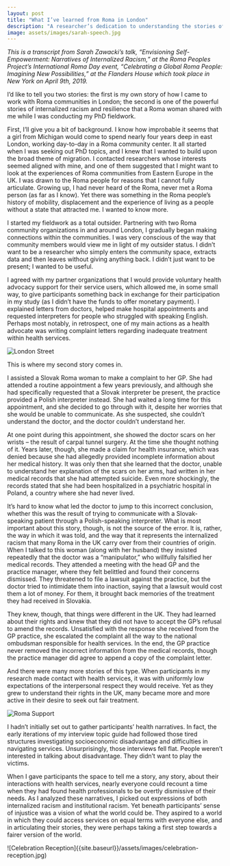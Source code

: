 ```yaml
---
layout: post
title: "What I’ve learned from Roma in London"
description: "A researcher’s dedication to understanding the stories of Roma in London and their efforts to access basic rights" 
image: assets/images/sarah-speech.jpg
---
```


*This is a transcript from Sarah Zawacki’s talk, “Envisioning Self-Empowerment: Narratives of Internalized Racism,” at the Roma Peoples Project’s International Roma Day event, “Celebrating a Global Roma People: Imagining New Possibilities,” at the Flanders House which took place in New York on April 9th, 2019.*
 
I’d like to tell you two stories: the first is my own story of how I came to work with Roma communities in London; the second is one of the powerful stories of internalized racism and resilience that a Roma woman shared with me while I was conducting my PhD fieldwork.

First, I’ll give you a bit of background. I know how improbable it seems that a girl from Michigan would come to spend nearly four years deep in east London, working day-to-day in a Roma community center. It all started when I was seeking out PhD topics, and I knew that I wanted to build upon the broad theme of migration. I contacted researchers whose interests seemed aligned with mine, and one of them suggested that I might want to look at the experiences of Roma communities from Eastern Europe in the UK. I was drawn to the Roma people for reasons that I cannot fully articulate. Growing up, I had never heard of the Roma, never met a Roma person (as far as I know). Yet there was something in the Roma people’s history of mobility, displacement and the experience of living as a people without a state that attracted me. I wanted to know more.

I started my fieldwork as a total outsider. Partnering with two Roma community organizations in and around London, I gradually began making connections within the communities. I was very conscious of the way that community members would view me in light of my outsider status. I didn’t want to be a researcher who simply enters the community space, extracts data and then leaves without giving anything back. I didn’t just want to be present; I wanted to be useful.

I agreed with my partner organizations that I would provide voluntary health advocacy support for their service users, which allowed me, in some small way, to give participants something back in exchange for their participation in my study (as I didn’t have the funds to offer monetary payment). I explained letters from doctors, helped make hospital appointments and requested interpreters for people who struggled with speaking English. Perhaps most notably, in retrospect, one of my main actions as a health advocate was writing complaint letters regarding inadequate treatment within health services.

![London Street]({{site.baseurl}}/assets/images/london-street.jpg)

This is where my second story comes in. 

I assisted a Slovak Roma woman to make a complaint to her GP. She had attended a routine appointment a few years previously, and although she had specifically requested that a Slovak interpreter be present, the practice provided a Polish interpreter instead. She had waited a long time for this appointment, and she decided to go through with it, despite her worries that she would be unable to communicate. As she suspected, she couldn’t understand the doctor, and the doctor couldn’t understand her. 

At one point during this appointment, she showed the doctor scars on her wrists – the result of carpal tunnel surgery. At the time she thought nothing of it. Years later, though, she made a claim for health insurance, which was denied because she had allegedly provided incomplete information about her medical history. It was only then that she learned that the doctor, unable to understand her explanation of the scars on her arms, had written in her medical records that she had attempted suicide. Even more shockingly, the records stated that she had been hospitalized in a psychiatric hospital in Poland, a country where she had never lived.

It’s hard to know what led the doctor to jump to this incorrect conclusion, whether this was the result of trying to communicate with a Slovak-speaking patient through a Polish-speaking interpreter. What is most important about this story, though, is not the source of the error. It is, rather, the way in which it was told, and the way that it represents the internalized racism that many Roma in the UK carry over from their countries of origin. When I talked to this woman (along with her husband) they insisted repeatedly that the doctor was a “manipulator,” who willfully falsified her medical records. They attended a meeting with the head GP and the practice manager, where they felt belittled and found their concerns dismissed. They threatened to file a lawsuit against the practice, but the doctor tried to intimidate them into inaction, saying that a lawsuit would cost them a lot of money. For them, it brought back memories of the treatment they had received in Slovakia. 

They knew, though, that things were different in the UK. They had learned about their rights and knew that they did not have to accept the GP’s refusal to amend the records. Unsatisfied with the response she received from the GP practice, she escalated the complaint all the way to the national ombudsman responsible for health services. In the end, the GP practice never removed the incorrect information from the medical records, though the practice manager did agree to append a copy of the complaint letter.

And there were many more stories of this type. When participants in my research made contact with health services, it was with uniformly low expectations of the interpersonal respect they would receive. Yet as they grew to understand their rights in the UK, many became more and more active in their desire to seek out fair treatment.

![Roma Support]({{site.baseurl}}/assets/images/roma-support.jpg)

I hadn’t initially set out to gather participants’ health narratives. In fact, the early iterations of my interview topic guide had followed those tired structures investigating socioeconomic disadvantage and difficulties in navigating services. Unsurprisingly, those interviews fell flat. People weren’t interested in talking about disadvantage. They didn’t want to play the victims.

When I gave participants the space to tell me a story, any story, about their interactions with health services, nearly everyone could recount a time when they had found health professionals to be overtly dismissive of their needs. As I analyzed these narratives, I picked out expressions of both internalized racism and institutional racism. Yet beneath participants’ sense of injustice was a vision of what the world could be. They aspired to a world in which they could access services on equal terms with everyone else, and in articulating their stories, they were perhaps taking a first step towards a fairer version of the world.

![Celebration Reception]{{site.baseurl}}/assets/images/celebration-reception.jpg)
